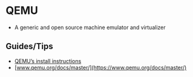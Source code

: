 # QEMU

* A generic and open source machine emulator and virtualizer

## Guides/Tips

* [QEMU’s install instructions ](https://www.qemu.org/download/#linux)
* [www.qemu.org/docs/master/](https://www.qemu.org/docs/master/)